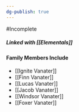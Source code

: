 ```yaml
---
dg-publish: true
---
```

#Incomplete 

##### Linked with [[Elementals]] 

#### Family Members Include
- [[Ignite Vanater]]
- [[Finn Vanater]]
- [[Lucas Vanater]]
- [[Jacob Vanater]]
- [[Windsor Vanater]]
- [[Foxer Vanater]]